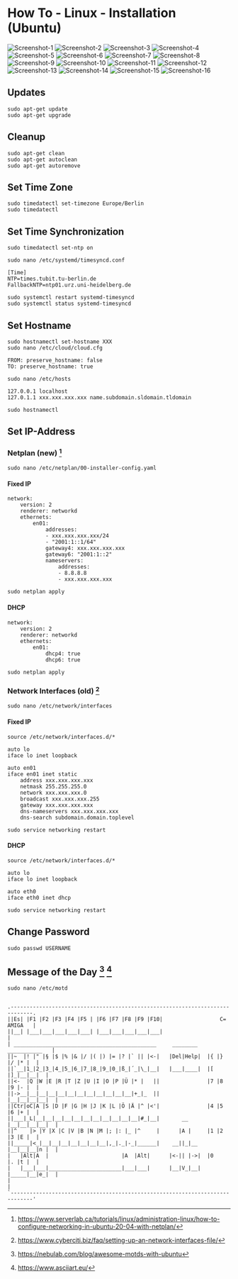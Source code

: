# How To - Linux - Installation (Ubuntu)

![Screenshot-1](/how-to/files/linux_install_1.png)
![Screenshot-2](/how-to/files/linux_install_2.png)
![Screenshot-3](/how-to/files/linux_install_3.png)
![Screenshot-4](/how-to/files/linux_install_4.png)
![Screenshot-5](/how-to/files/linux_install_5.png)
![Screenshot-6](/how-to/files/linux_install_6.png)
![Screenshot-7](/how-to/files/linux_install_7.png)
![Screenshot-8](/how-to/files/linux_install_8.png)
![Screenshot-9](/how-to/files/linux_install_9.png)
![Screenshot-10](/how-to/files/linux_install_10.png)
![Screenshot-11](/how-to/files/linux_install_11.png)
![Screenshot-12](/how-to/files/linux_install_12.png)
![Screenshot-13](/how-to/files/linux_install_13.png)
![Screenshot-14](/how-to/files/linux_install_14.png)
![Screenshot-15](/how-to/files/linux_install_15.png)
![Screenshot-16](/how-to/files/linux_install_16.png)

## Updates

```
sudo apt-get update
sudo apt-get upgrade
```

## Cleanup

```
sudo apt-get clean
sudo apt-get autoclean
sudo apt-get autoremove
```

## Set Time Zone

```
sudo timedatectl set-timezone Europe/Berlin
sudo timedatectl
```

## Set Time Synchronization

```
sudo timedatectl set-ntp on
```

```
sudo nano /etc/systemd/timesyncd.conf
```

```
[Time]
NTP=times.tubit.tu-berlin.de
FallbackNTP=ntp01.urz.uni-heidelberg.de
```

```
sudo systemctl restart systemd-timesyncd 
sudo systemctl status systemd-timesyncd
```

## Set Hostname

```
sudo hostnamectl set-hostname XXX
sudo nano /etc/cloud/cloud.cfg
```

```
FROM: preserve_hostname: false
TO: preserve_hostname: true
```

```
sudo nano /etc/hosts
```

```
127.0.0.1 localhost
127.0.1.1 xxx.xxx.xxx.xxx name.subdomain.sldomain.tldomain
```

```
sudo hostnamectl
```

## Set IP-Address

### Netplan (new) [^1]

```
sudo nano /etc/netplan/00-installer-config.yaml
```

#### Fixed IP

```
network:
    version: 2
    renderer: networkd
    ethernets:
        en01:
            addresses:
            - xxx.xxx.xxx.xxx/24
            - "2001:1::1/64"
            gateway4: xxx.xxx.xxx.xxx
            gateway6: "2001:1::2"
            nameservers:
                addresses:
                - 8.8.8.8
                - xxx.xxx.xxx.xxx
```

```
sudo netplan apply
```

#### DHCP

```
network:
    version: 2
    renderer: networkd
    ethernets:
        en01:
            dhcp4: true
            dhcp6: true
```

```
sudo netplan apply
```

### Network Interfaces (old) [^2]

```
sudo nano /etc/network/interfaces
```

#### Fixed IP

```
source /etc/network/interfaces.d/*

auto lo
iface lo inet loopback

auto en01
iface en01 inet static
    address xxx.xxx.xxx.xxx
    netmask 255.255.255.0
    network xxx.xxx.xxx.0
    broadcast xxx.xxx.xxx.255
    gateway xxx.xxx.xxx.xxx
    dns-nameservers xxx.xxx.xxx.xxx
    dns-search subdomain.domain.toplevel
```

```
sudo service networking restart
```

#### DHCP

```
source /etc/network/interfaces.d/*

auto lo
iface lo inet loopback

auto eth0
iface eth0 inet dhcp
```

```
sudo service networking restart
```

## Change Password

```
sudo passwd USERNAME
```

## Message of the Day [^3] [^4]

```
sudo nano /etc/motd
```

```

.-----------------------------------------------------------------------------.
||Es| |F1 |F2 |F3 |F4 |F5 | |F6 |F7 |F8 |F9 |F10|                  C= AMIGA   |
||__| |___|___|___|___|___| |___|___|___|___|___|                             |
| _____________________________________________     ________    ___________   |
||~  |! |" |§ |$ |% |& |/ |( |) |= |? |` || |<-|   |Del|Help|  |{ |} |/ |* |  |
||`__|1_|2_|3_|4_|5_|6_|7_|8_|9_|0_|ß_|´_|\_|__|   |___|____|  |[ |]_|__|__|  |
||<-  |Q |W |E |R |T |Z |U |I |O |P |Ü |* |   ||               |7 |8 |9 |- |  |
||->__|__|__|__|__|__|__|__|__|__|__|__|+_|_  ||               |__|__|__|__|  |
||Ctr|oC|A |S |D |F |G |H |J |K |L |Ö |Ä |^ |<'|               |4 |5 |6 |+ |  |
||___|_L|__|__|__|__|__|__|__|__|__|__|__|#_|__|       __      |__|__|__|__|  |
||^    |> |Y |X |C |V |B |N |M |; |: |_ |^     |      |A |     |1 |2 |3 |E |  |
||_____|<_|__|__|__|__|__|__|__|,_|._|-_|______|    __||_|__   |__|__|__|n |  |
|   |Alt|A  |                       |A  |Alt|      |<-|| |->|  |0    |. |t |  |
|   |___|___|_______________________|___|___|      |__|V_|__|  |_____|__|e_|  |
|                                                                             |
`-----------------------------------------------------------------------------'

```

[^1]: https://www.serverlab.ca/tutorials/linux/administration-linux/how-to-configure-networking-in-ubuntu-20-04-with-netplan/
[^2]: https://www.cyberciti.biz/faq/setting-up-an-network-interfaces-file/
[^3]: https://nebulab.com/blog/awesome-motds-with-ubuntu
[^4]: https://www.asciiart.eu/